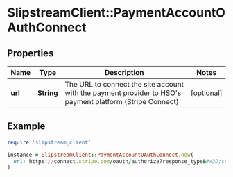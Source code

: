 # SlipstreamClient::PaymentAccountOAuthConnect

## Properties

| Name | Type | Description | Notes |
| ---- | ---- | ----------- | ----- |
| **url** | **String** | The URL to connect the site account with the payment provider to HSO&#39;s payment platform (Stripe Connect) | [optional] |

## Example

```ruby
require 'slipstream_client'

instance = SlipstreamClient::PaymentAccountOAuthConnect.new(
  url: https://connect.stripe.com/oauth/authorize?response_type&#x3D;code&amp;scope&#x3D;read_write&amp;client_id&#x3D;clientId&amp;redirect_uri&#x3D;stripeOAuthCallback&amp;state&#x3D;siteSlug
)
```

